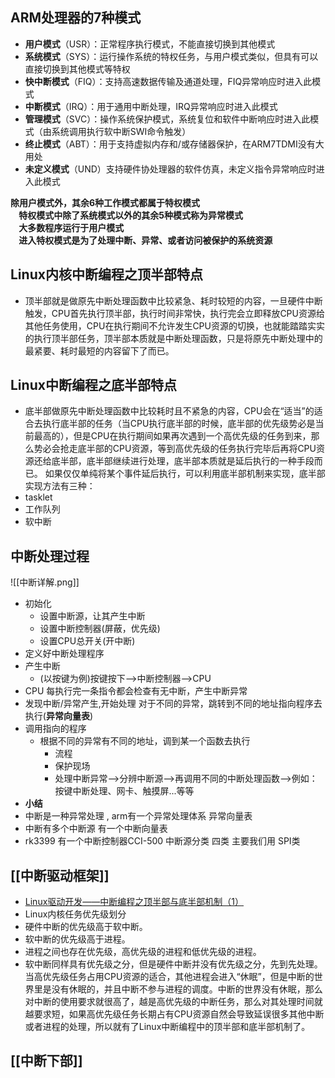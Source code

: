 ## ARM处理器的7种模式
- **用户模式**（USR）：正常程序执行模式，不能直接切换到其他模式
- **系统模式**（SYS）：运行操作系统的特权任务，与用户模式类似，但具有可以直接切换到其他模式等特权
- **快中断模式**（FIQ）：支持高速数据传输及通道处理，FIQ异常响应时进入此模式
- **中断模式**（IRQ）：用于通用中断处理，IRQ异常响应时进入此模式
- **管理模式**（SVC）：操作系统保护模式，系统复位和软件中断响应时进入此模式（由系统调用执行软中断SWI命令触发）
- **终止模式**（ABT）：用于支持虚拟内存和/或存储器保护，在ARM7TDMI没有大用处
- **未定义模式**（UND）支持硬件协处理器的软件仿真，未定义指令异常响应时进入此模式

**除用户模式外，其余6种工作模式都属于特权模式  
    特权模式中除了系统模式以外的其余5种模式称为异常模式  
    大多数程序运行于用户模式  
    进入特权模式是为了处理中断、异常、或者访问被保护的系统资源**
## Linux内核中断编程之顶半部特点
- 顶半部就是做原先中断处理函数中比较紧急、耗时较短的内容，一旦硬件中断触发，CPU首先执行顶半部，执行时间非常快，执行完会立即释放CPU资源给其他任务使用，CPU在执行期间不允许发生CPU资源的切换，也就能踏踏实实的执行顶半部任务，顶半部本质就是中断处理函数，只是将原先中断处理中的最紧要、耗时最短的内容留下了而已。

## Linux中断编程之底半部特点
- 底半部做原先中断处理函数中比较耗时且不紧急的内容，CPU会在“适当”的适合去执行底半部的任务（当CPU执行底半部的时候，底半部的优先级势必是当前最高的），但是CPU在执行期间如果再次遇到一个高优先级的任务到来，那么势必会抢走底半部的CPU资源，等到高优先级的任务执行完毕后再将CPU资源还给底半部，底半部继续进行处理，底半部本质就是延后执行的一种手段而已。
如果仅仅单纯将某个事件延后执行，可以利用底半部机制来实现，底半部实现方法有三种：
- tasklet
- 工作队列
- 软中断
## 中断处理过程
![[中断详解.png]]
- 初始化
	- 设置中断源，让其产生中断
	- 设置中断控制器(屏蔽，优先级)
	- 设置CPU总开关(开中断)
- 定义好中断处理程序
- 产生中断
	- (以按键为例)按键按下-->中断控制器-->CPU
- CPU 每执行完一条指令都会检查有无中断，产生中断异常
- 发现中断/异常产生,开始处理 对于不同的异常，跳转到不同的地址指向程序去执行(**异常向量表**)
- 调用指向的程序
	- 根据不同的异常有不同的地址，调到某一个函数去执行
		- 流程
		- 保护现场
		- 处理中断异常-->分辨中断源-->再调用不同的中断处理函数-->例如：按键中断处理、网卡、触摸屏...等等
- **小结**
- 中断是一种异常处理 , arm有一个异常处理体系   异常向量表
- 中断有多个中断源 有一个中断向量表
- rk3399 有一个中断控制器CCI-500 中断源分类  四类   主要我们用 SPI类

## [[中断驱动框架]]
- [Linux驱动开发——中断编程之顶半部与底半部机制（1）](https://blog.51cto.com/u_6043682/3705947)
- Linux内核任务优先级划分
- 硬件中断的优先级高于软中断。
- 软中断的优先级高于进程。
- 进程之间也存在优先级，高优先级的进程和低优先级的进程。
- 软中断同样具有优先级之分，但是硬件中断并没有优先级之分，先到先处理。当高优先级任务占用CPU资源的适合，其他进程会进入“休眠”，但是中断的世界里是没有休眠的，并且中断不参与进程的调度。中断的世界没有休眠，那么对中断的使用要求就很高了，越是高优先级的中断任务，那么对其处理时间就越要求短，如果高优先级任务长期占有CPU资源自然会导致延误很多其他中断或者进程的处理，所以就有了Linux中断编程中的顶半部和底半部机制了。
## [[中断下部]]
